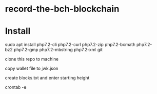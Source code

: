 # record-the-bch-blockchain

# Install
sudo apt install php7.2-cli php7.2-curl php7.2-zip php7.2-bcmath php7.2-bz2 php7.2-gmp php7.2-mbstring php7.2-xml git 

clone this repo to machine

copy wallet file to jwk.json 

create blocks.txt and enter starting height

crontab -e


